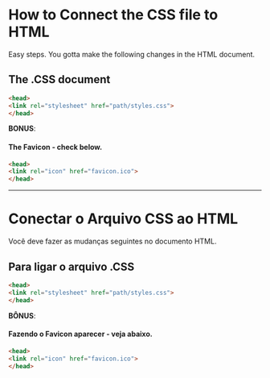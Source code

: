 # How to Connect the CSS file to HTML

Easy steps. You gotta make the following changes in the HTML document.

## The .CSS document

```html
<head>
<link rel="stylesheet" href="path/styles.css">
</head>
```
**BONUS**:
#### The Favicon - check below.

```html
<head>
<link rel="icon" href="favicon.ico">
</head>
```
---

# Conectar o Arquivo CSS ao HTML

Você deve fazer as mudanças seguintes no documento HTML.


## Para ligar o arquivo .CSS

```html
<head>
<link rel="stylesheet" href="path/styles.css">
</head>
```
**BÔNUS**:
#### Fazendo o Favicon aparecer - veja abaixo.

```html
<head>
<link rel="icon" href="favicon.ico">
</head>
```
